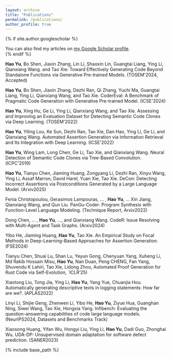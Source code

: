 ```yaml
---
layout: archive
title: "Publications"
permalink: /publications/
author_profile: true
---
```


{% if site.author.googlescholar %}
  <div class="wordwrap">You can also find my articles on <a href="{{site.author.googlescholar}}">my Google Scholar profile</a>.</div>
{% endif %}

[//]: # (- **Tianyu Chen**, Ding Li, Ying Zhang, Tao Xie, Jsimpo: Structural Deobfuscation of JavaScript programs, TOSEM’24)

[//]: # (- **Tianyu Chen**, Lin Li, Liuchuan Zhu, Zongyang Li, Xueqing Liu, Guangtai Liang, Qianxiang Wang, Tao Xie, VulLibGen: Generating Names of Vulnerability-Affected Packages via a Large Language Model, ACL’24)

[//]: # (- **Tianyu Chen**, Lin Li, Bingjie Shan, Guangtai Liang, Ding Li, Qianxiang Wang, Tao Xie, Identifying Vulnerable Third-Party Libraries from Textual Descriptions of Vulnerabilities and Libraries, TOSEM'24)

[//]: # (- **Tianyu Chen**, Shuai Lu, Shan Lu, Yeyun Gong, Chenyuan Yang, Xuheng Li, Md Rakib Hossain Misu, Hao Yu, Nan Duan, Peng CHENG, Fan Yang, Shuvendu K Lahiri, Tao Xie, Lidong Zhou, Automated Proof Generation for Rust Code via Self-Evolution, `ICLR’25)

[//]: # (- **Tianyu Chen**, Zeyu Wang, Lin Li, Shang Ma, Ding Li, Xiaoning Chang, Pan Bian, Guangtai Liang, Qianxiang Wang, Tao Xie, Detecting Functionality-Specific Vulnerabilities via Retrieving Functionality- Equivalent APIs in Open-Source Repositories)

[//]: # (- **Tianyu Chen**, Lin Li, Taotao Qian, Jingyi Liu, Wei Yang, Xueqing Liu, Guangtai Liang, Ding Li, Qianx- iang Wang, Tao Xie, CompVPD: Iteratively Identifying Vulnerability Patches Based on Human Validation Results with a Precise Context)

[//]: # (- **Tianyu Chen**, Ding Li, Yingjie Fu, Luyao Ren, Tao Xie, Unick++: An Enhanced Uniform SAT Sampler for Efficient Testing.)

[//]: # (- Hao Yu\*, **Tianyu Chen\***, Jiaming Huang, Zongyang Li, Yibo He, Ying Li, Xinyu Wang, Tao Xie, ReCon: Detecting Incorrect Assertions via Postconditions Generated by a Large Language Model)

[//]: # (- Hao Yu, Rui Dong, Dezhi Ran, **Tianyu Chen**, Ying Li, Xinyu Wang, Tao Xie, PAPOP: Scalable Verifica- tion of LLM-generated Code via Testing Execution and Static Analysis)

[//]: # (- Dezhi Ran, Yingjie Fu, Yibo He, **Tianyu Chen**, Xing Tang, Tao Xie, Path Toward Elderly-Friendly Mobile Apps, IEEE Computer’23)

**Hao Yu**, Bo Shen, Jiaxin Zhang, Lin Li, Shaoxin Lin, Guangtai Liang, Ying Li, Qianxiang Wang. and Tao Xie: Toward Effectively Generating Code Beyond Standalone Functions via Generative Pre-trained Models. (TOSEM'2024, Accepted)

**Hao Yu**, Bo Shen, Jiaxin Zhang, Dezhi Ran, Qi Zhang, Yuchi Ma, Guangtai Liang, Ying Li, Qianxiang Wang, and Tao Xie. CoderEval: A Benchmark of Pragmatic Code Generation with Generative Pre-trained Model. (ICSE'2024)

**Hao Yu**, Xing Hu, Ge Li, Ying Li, Qianxiang Wang, and Tao Xie. Assessing and Improving an Evaluation Dataset for Detecting Semantic Code Clones via Deep Learning. (TOSEM'2022)

**Hao Yu**, Yiling Lou, Ke Sun, Dezhi Ran, Tao Xie, Dan Hao, Ying Li, Ge Li, and Qianxiang Wang. Automated Assertion Generation via Information Retrieval and Its Integration with Deep Learning. (ICSE'2022)

**Hao Yu**, Wing Lam, Long Chen, Ge Li, Tao Xie, and Qianxiang Wang. Neural Detection of Semantic Code Clones via Tree-Based Convolution. (ICPC'2019)

**Hao Yu**, Tianyu Chen, Jiaming Huang, Zongyang Li, Dezhi Ran, Xinyu Wang, Ying Li, Assaf Marron, David Harel, Yuan Xie, Tao Xie. DeCon: Detecting Incorrect Assertions via Postconditions Generated by a Large Language Model. (Arxiv2025)

Fenia Christopoulou, Gerasimos Lampouras, ... , **Hao Yu**, ... Xin Jiang, Qianxiang Wang, and Qun Liu. PanGu-Coder: Program Synthesis with Function-Level Language Modeling. (Technique Report, Arxiv2022)

Dong Chen, ... , **Hao Yu**, ..., and Qianxiang Wang. CodeR: Issue Resolving with Multi-Agent and Task Graphs. (Arxiv2024)

Yibo He, Jiaming Huang, **Hao Yu**, Tao Xie. An Empirical Study on Focal Methods in Deep-Learning-Based Approaches for Assertion Generation. (FSE2024)

Tianyu Chen, Shuai Lu, Shan Lu, Yeyun Gong, Chenyuan Yang, Xuheng Li, Md Rakib Hossain Misu, **Hao Yu**, Nan Duan, Peng CHENG, Fan Yang, Shuvendu K Lahiri, Tao Xie, Lidong Zhou, Automated Proof Generation for Rust Code via Self-Evolution, `ICLR’25)

Xiaotong Liu, Tong Jia, Ying Li, **Hao Yu**, Yang Yue, Chuanjia Hou. Automatically generating descriptive texts in logging statements: How far are we?. (APLAS2022)

Linyi Li, Shijie Geng, Zhenwen Li, Yibo He, **Hao Yu**, Ziyue Hua, Guanghan Ning, Siwei Wang, Tao Xie, Hongxia Yang. Infibench: Evaluating the question-answering capabilities of code large language models. (NeurIPS2024, Datasets and Benchmarks Track)

Xiaosong Huang, Yifan Wu, Hongyi Liu, Ying Li, **Hao Yu**, Dadi Guo, Zhonghai Wu. UDA-DP: Unsupervised domain adaptation for software defect prediction. (SANER2023)


{% include base_path %}

<!-- {% for post in site.publications reversed %}
  {% include archive-single.html %}
{% endfor %}
 -->
